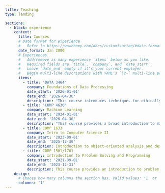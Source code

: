 ```yaml
---
title: Teaching
type: landing

sections:
  - block: experience
    content:
      title: Courses
      # Date format for experience
      #   Refer to https://wowchemy.com/docs/customization/#date-format
      date_format: Jan 2006
      # Experiences.
      #   Add/remove as many experience `items` below as you like.
      #   Required fields are `title`, `company`, and `date_start`.
      #   Leave `date_end` empty if it's your current employer.
      #   Begin multi-line descriptions with YAML's `|2-` multi-line prefix.
      items:
        - title: "DATA 3464"
          company: Foundations of Data Processing
          date_start: '2026-01-01'
          date_end: '2026-04-30'
          description: "This course introduces techniques for ethically and responsibly wrangling and manipulating datasets to make them appropriate for addressing the question at hand. Topics may include cleaning and transforming data, integrity and quality measures, common file formats, feature selection and engineering, and generating features from unstructured sources such as text and images."
        - title: "COMP 4630"
          company: Machine Learning
          date_start: '2024-01-01'
          date_end: '2026-04-30'
          description: "This course provides a broad introduction to machine learning. Topics include supervised learning, unsupervised learning, neural networks and reinforcement learning. This course will also discuss recent applications of machine learning such as robotics, data mining, autonomous navigation, speech recognition, and text and web processing."
        - title: COMP 1633
          company: Intro to Computer Science II
          date_start: '2023-09-01'
          date_end: '2025-12-30'
          description: Introduction to object-oriented analysis and design, programming using an object-oriented language, and implementation of linked data structures. Issues of modularity, software design, and programming style will be emphasized.
        - title: COMP 1501/1701
          company: Introduction to Problem Solving and Programming
          date_start: '2021-09-01'
          date_end: '2023-12-31'
          description: This course provides an introduction to problem solving in the context of computer programming. The course emphasizes fundamental algorithmic solutions and implementation of those solutions using a practical programming language. Topics include data representation, program control, file handling and elementary data structures.
    design:
      # Choose how many columns the section has. Valid values: '1' or '2'.
      columns: '1'
---
```

